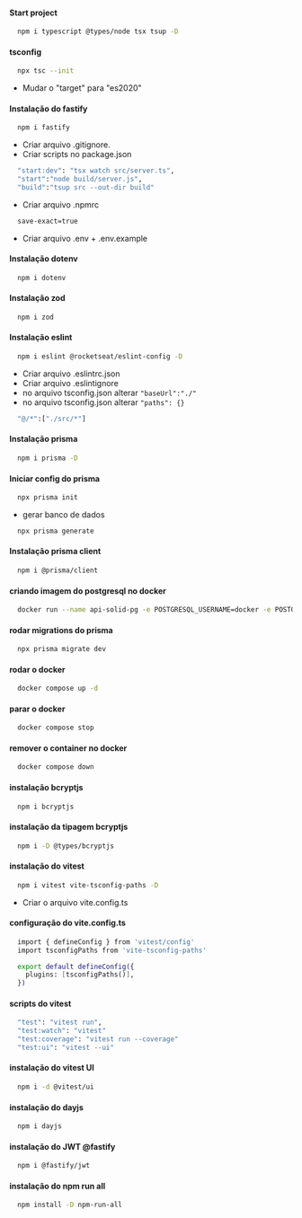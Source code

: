 #### Start project

```bash
  npm i typescript @types/node tsx tsup -D
```

#### tsconfig

```bash
  npx tsc --init 
```

- Mudar o "target" para "es2020"

#### Instalação do fastify

```bash
  npm i fastify
```

- Criar arquivo .gitignore.
- Criar scripts no package.json

```bash
  "start:dev": "tsx watch src/server.ts",
  "start":"node build/server.js",
  "build":"tsup src --out-dir build"
```

- Criar arquivo .npmrc

```bash
  save-exact=true
```

- Criar arquivo .env + .env.example

#### Instalação dotenv

```bash
  npm i dotenv
```

#### Instalação zod

```bash
  npm i zod
```

#### Instalação eslint

```bash
  npm i eslint @rocketseat/eslint-config -D
```

- Criar arquivo .eslintrc.json
- Criar arquivo .eslintignore
- no arquivo tsconfig.json alterar `"baseUrl":"./"`
- no arquivo tsconfig.json alterar `"paths": {}`

```bash
  "@/*":["./src/*"]
```

#### Instalação prisma

```bash
  npm i prisma -D
```

#### Iniciar config do prisma

```bash
  npx prisma init
```

- gerar banco de dados

```bash
  npx prisma generate
```

#### Instalação prisma client

```bash
  npm i @prisma/client
```

#### criando imagem do postgresql no docker

```bash
  docker run --name api-solid-pg -e POSTGRESQL_USERNAME=docker -e POSTGRESQL_PASSWORD=docker -e POSTGRESQL_DATABASE=apisolid -p 5432:5432 bitnami/postgresql
```

#### rodar migrations do prisma

```bash
  npx prisma migrate dev
```

#### rodar o docker

```bash
  docker compose up -d
```

#### parar o docker

```bash
  docker compose stop
```

#### remover o container no docker

```bash
  docker compose down
```

#### instalação bcryptjs

```bash
  npm i bcryptjs
```

#### instalação da tipagem bcryptjs

```bash
  npm i -D @types/bcryptjs 
```

#### instalação do vitest

```bash
  npm i vitest vite-tsconfig-paths -D 
```

- Criar o arquivo vite.config.ts

#### configuração do vite.config.ts

```bash
  import { defineConfig } from 'vitest/config'
  import tsconfigPaths from 'vite-tsconfig-paths'

  export default defineConfig({
    plugins: [tsconfigPaths()],
  })
```

#### scripts do vitest

```bash
  "test": "vitest run",
  "test:watch": "vitest"
  "test:coverage": "vitest run --coverage"
  "test:ui": "vitest --ui"
```

#### instalação do vitest UI

```bash
  npm i -d @vitest/ui 
```

#### instalação do dayjs

```bash
  npm i dayjs
```

#### instalação do JWT @fastify

```bash
  npm i @fastify/jwt
```

#### instalação do npm run all

```bash
  npm install -D npm-run-all
```



